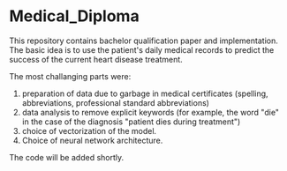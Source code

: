 # Medical_Diploma

This repository contains bachelor qualification paper and implementation. The basic idea is to use the patient's daily medical records to predict the success of the current heart disease treatment.

The most challanging parts were:
1. preparation of data due to garbage in medical certificates (spelling, abbreviations, professional standard abbreviations)
2. data analysis to remove explicit keywords (for example, the word "die" in the case of the diagnosis "patient dies during treatment")
3. choice of vectorization of the model.
4. Choice of neural network architecture.

The code will be added shortly.